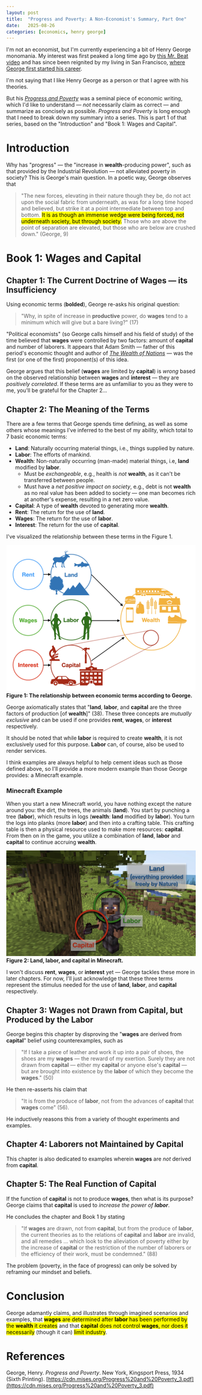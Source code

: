 ```yaml
---
layout: post
title:  "Progress and Poverty: A Non-Economist's Summary, Part One"
date:   2025-08-26
categories: [economics, henry george]
---
```

I'm not an economist, but I'm currently experiencing a bit of Henry George monomania. My interest was first peaked a long time ago by [this Mr. Beat video](youtube.com/watch?si=m5CZPiAff_MvaVD3&v=6c5xjlmLfAw&feature=youtu.be) and has since been reignited by my living in San Francisco, [where George first started his career](https://en.wikipedia.org/wiki/Henry_George#Personal_life).

I'm not saying that I like Henry George as a person or that I agree with his theories.

But his [_Progress and Poverty_](https://en.wikipedia.org/wiki/Progress_and_Poverty) was a seminal piece of economic writing, which I'd like to understand &mdash; _not_ necessarily claim as correct &mdash; and summarize as concisely as possible. _Progress and Poverty_ is long enough that I need to break down my summary into a series. This is part 1 of that series, based on the "Introduction" and "Book 1: Wages and Capital".

# Introduction
Why has "progress" &mdash; the "increase in **wealth**-producing power", such as that provided by the Industrial Revolution &mdash; not alleviated poverty in society? This is George's main question. In a poetic way, George observes that
> "The new forces, elevating in their nature though they be, do not act upon the social fabric from underneath, as was for a long time hoped and believed, but strike it at a point intermediate between top and bottom. <mark>It is as though an immense wedge were being forced, not underneath society, but through society.</mark> Those who are above the point of separation are elevated, but those who are below are crushed down." (George, 9)

# Book 1: Wages and Capital
## Chapter 1: The Current Doctrine of Wages &mdash; its Insufficiency
Using economic terms (**bolded**), George re-asks his original question:
> "Why, in spite of increase in **productive** power, do **wages** tend to a minimum which will give but a bare living?" (17)

"Political economists" (so George calls himself and his field of study) of the time believed that **wages** were controlled by two factors: amount of **capital** and number of laborers. It appears that Adam Smith &mdash; father of this period's economic thought and author of [_The Wealth of Nations_](https://en.wikipedia.org/wiki/The_Wealth_of_Nations) &mdash; was the first (or one of the first) proponent(s) of this idea.

George argues that this belief (**wages** are limited by **capital**) is _wrong_ based on the observed relationship between **wages** and **interest** &mdash; they are _positively correlated_. If these terms are as unfamiliar to you as they were to me, you'll be grateful for the Chapter 2...

## Chapter 2: The Meaning of the Terms
There are a few terms that George spends time defining, as well as some others whose meanings I've inferred to the best of my ability, which total to 7 basic economic terms:

- **Land**: Naturally occurring material things, i.e., things supplied by nature.
- **Labor**: The efforts of mankind.
- **Wealth**: Non-naturally occurring (man-made) material things, i.e, **land** modified by **labor**.
    - Must be _exchangeable_, e.g., health is _not_ **wealth**, as it can't be transferred between people.
    - Must have a _net positive impact on society_, e.g., debt is not **wealth** as no real value has been added to society &mdash; one man becomes rich at another's expense, resulting in a net zero value.
- **Capital**: A type of **wealth** devoted to generating more **wealth**.
- **Rent**: The return for the use of **land**.
- **Wages**: The return for the use of **labor**.
- **Interest**: The return for the use of **capital**.

I've visualized the relationship between these terms in the Figure 1.

![Economic terms](/assets/img/henry_george_part_one__economic_terms.png) **Figure 1: The relationship between economic terms according to George.**

George axiomatically states that "**land**, **labor**, and **capital** are the three factors of production [of **wealth**]" (38). These three concepts are _mutually exclusive_ and can be used if one provides **rent**, **wages**, or **interest** respectively.

It should be noted that while **labor** is required to create **wealth**, it is not exclusively used for this purpose. **Labor** can, of course, also be used to render services.

I think examples are always helpful to help cement ideas such as those defined above, so I'll provide a more modern example than those George provides: a Minecraft example.

### Minecraft Example

When you start a new Minecraft world, you have nothing except the nature around you: the dirt, the trees, the animals (**land**). You start by punching a tree (**labor**), which results in logs (**wealth**: **land** modified by **labor**). You turn the logs into planks (more **labor**) and then into a crafting table. This crafting table is then a physical resource used to make more resources: **capital**. From then on in the game, you utilize a combination of **land**, **labor** and **capital** to continue accruing **wealth**.

![Minecraft example](/assets/img/henry_george_part_one__minecraft_example.png) **Figure 2: Land, labor, and capital in Minecraft.**

I won't discuss **rent**, **wages**, or **interest** yet &mdash; George tackles these more in later chapters. For now, I'll just acknowledge that these three terms represent the stimulus needed for the use of **land**, **labor**, and **capital** respectively.

## Chapter 3: Wages not Drawn from Capital, but Produced by the Labor

George begins this chapter by disproving the "**wages** are derived from **capital**" belief using counterexamples, such as

> "If I take a piece of leather and work it up into a pair of shoes, the shoes are my **wages** &mdash; the reward of my exertion. Surely they are not drawn from **capital** &mdash; either my **capital** or anyone else's **capital** &mdash; but are brought into existence by the **labor** of which they become the **wages**." (50)

He then re-asserts his claim that

> "It is from the produce of **labor**, not from the advances of **capital** that **wages** come" (56).

He inductively reasons this from a variety of thought experiments and examples.

## Chapter 4: Laborers not Maintained by Capital

This chapter is also dedicated to examples wherein **wages** are _not_ derived from **capital**.

## Chapter 5: The Real Function of Capital

If the function of **capital** is not to produce **wages**, then what is its purpose? George claims that **capital** is used to _increase the power of **labor**_.

He concludes the chapter and Book 1 by stating

> "If **wages** are drawn, not from **capital**, but from the produce of **labor**, the current theories as to the relations of **capital** and **labor** are invalid, and all remedies ... which look to the alleviation of poverty either by the increase of **capital** or the restriction of the number of laborers or the efficiency of their work, must be condemned." (88)

The problem (poverty, in the face of progress) can only be solved by reframing our mindset and beliefs.

# Conclusion
George adamantly claims, and illustrates through imagined scenarios and examples, that <mark><strong>wages</strong> are determined after <strong>labor</strong> has been performed by the <strong>wealth</strong> it creates</mark> and that <mark><strong>capital</strong> does not control <strong>wages</strong>, nor does it necessarily</mark> (though it can) <mark>limit industry</mark>.

# References
George, Henry. _Progress and Poverty_. New York, Kingsport Press, 1934 (Sixth Printing). [https://cdn.mises.org/Progress%20and%20Poverty_3.pdf](https://cdn.mises.org/Progress%20and%20Poverty_3.pdf)
